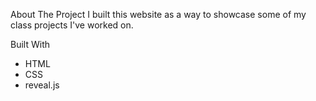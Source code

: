 About The Project
I built this website as a way to showcase some of my class projects I've worked on.

Built With
- HTML
- CSS 
- reveal.js
